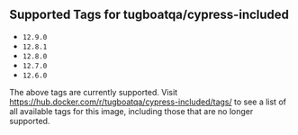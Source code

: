 ## Supported Tags for tugboatqa/cypress-included

* `12.9.0`
* `12.8.1`
* `12.8.0`
* `12.7.0`
* `12.6.0`

The above tags are currently supported. Visit https://hub.docker.com/r/tugboatqa/cypress-included/tags/ to see a list of all available tags for this image, including those that are no longer supported.
